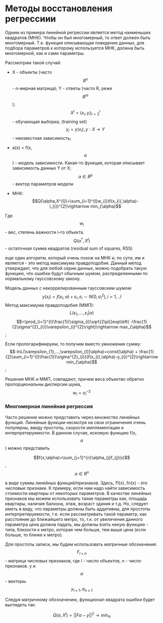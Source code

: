 # Методы восстановления регрессиии

Одним из примера линейной регрессии является метод наименьших квадратов (МНК). Чтобы он был многомерный, то ответ должен быть многомерный. Т.е. функция описывающая поведение данных, для подбора параметров к которому используется МНК, должна быть многомерной, как и сами параметры.

Рассмотрим такой случай: 
* X - объекты (часто $$R^{n}$$ - n-мерная матрица); Y - ответы (часто R, реже $$R^{m}$$);
$$X^{l}=(x_{i},y_{i})^{l}_{i=2}$$ - обучающая выборка; (training set)
$$y_{i}=y(x_{i}), y: X\rightarrow Y$$ - неизвестная зависимость;

* a(x) = f(x,$$\alpha$$) - модель зависимости. Какая-то функция, которая описывает зависимость данных Y от X;
$$\alpha \in R^{p}$$ - вектор параметров модели

* МНК:
$$Q(\alpha,X^{l})=\sum_{i=1}^{l}w_{i}(f(x_{i},\alpha)-i_{i})^{2}\rightarrow min_{\alpha}$$

Где $$w_{i}$$ - вес, степень важности i-го объекта. 
$$Q(\alpha^{*}, X^{l})$$ - остаточная сумма квадратов (residual sum of squares, RSS)

еще один алгоритм, который очень похож на МНК и, по сути, им и является - это  метод максимума правдоподобия. Данный метод утверждает, что для любой серии данных, можно подобрать такую функцию, что ошибки будут обычным шумом, распределенными по нормальному гауссовскому закону. 

Модель данных с некоррелированным гауссовским шумом:
$$y(x_{i})=f(x_{i},\alpha)+\varepsilon_{i}, \varepsilon_{i}\sim N(0,\sigma^{2}_{i}), i=1,..l$$
Метод максимума правдоподобия (ММП):
$$L(\varepsilon_{1},..., \varepsilon_{l}|\alpha)$$$$=\prod_{i=1}^{l}\frac{1}{\sigma_{i}\sqrt{2\pi}}exp\left( -\frac{1}{2\sigma^{2}_{i}}\varepsilon_{i}^{2}\right)\rightarrow max_{\alpha}$$;

Если прологарифмируем, то получим вместо умножения сумму:
$$-lnL(\varepsilon_{1},...,\varepsilon_{l}|\alpha)=const(\alpha) + \frac{1}{2}\sum_{i=1}^{l}\frac{1}{\sigma^{2}_{i}}(f(x_{i},\alpha)-y_{i})^{2}\rightarrow min_{\alpha}$$;

Решения МНК и ММП, совпадают, причем веса объектво обратно пропорциональны дисперсии шума, $$w_{i}=\sigma_{i}^{-2}$$

### Многомерная линейная регрессия

Часто решение можно представить через множество линейных функций. Линейные функции несмотря на свои ограничения очень популярны, ввиду простоты, скорости имплементации и интерпретируемости. 
В данном случае, искомую функцию f(x,$$\alpha$$) можно представить 

$$f(x,\alpha)=\sum_{j=1}^{n}\alpha_{j}f_{j}(x)$$,   $$\alpha \in R^{n}$$

в виде суммы линейных функций/признаков. Здесь, f1(x)..fn(x) - это числовые признаки. 
К примеру, если нам надо найти зависимость стоимости квартиры от некоторых параметров. В качестве линейных признаков мы можем использовать такие параметры как, площадь квартиры, наличие балкона, этаж, возраст здания и т.д. Но, следует иметь в виду, что параметры должны быть аддитивны, для простоты интерпретируемости, т.е. если рассматривать такой параметр, как расстояние до ближайшего метро, то, т.к. от увеличения данного параметра цена должна падать, мы должны взять некую функцию - типа, близости к метро, которая чем больше, тем выше цена (если больше, то ближе к метро). 

Для простоты записи, мы будем использовать матричные обозначения: $$F_{l\times n}$$ - матрица числовых признаков, где l - число объектов, n - число признаков. y и $$\alpha$$ - векторы. $$y_{l\times 1}, \alpha_{n\times 1}$$

Следуя матричному обозначению, функционал квадрата ошибки будет выглядеть так:

$$Q(\alpha, X^{l})=||F\alpha - y||^{2}\rightarrow min_{\alpha}$$






